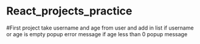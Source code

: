 # React_projects_practice
#First project
take username and age from user and add in list 
if username or age is empty popup error message 
if age less than 0 popup message 
